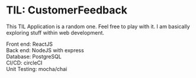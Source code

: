 # TIL: CustomerFeedback

This TIL Application is a random one. Feel free to play with it. I am basically exploring stuff within web development.

Front end: ReactJS <br>
Back end: NodeJS with express<br>
Database: PostgreSQL<br>
CI/CD: circleCI<br>
Unit Testing: mocha/chai<br>
